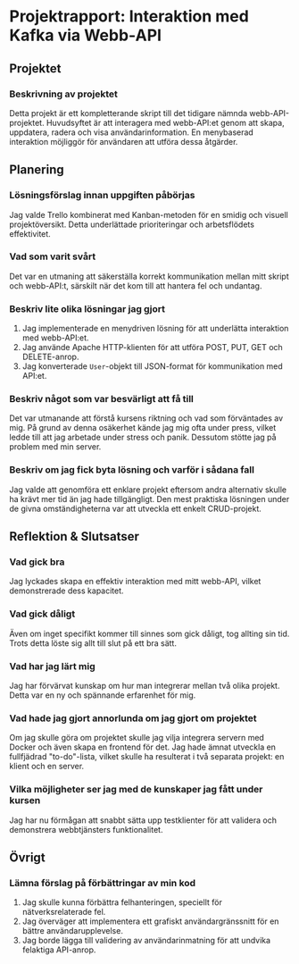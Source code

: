 # Projektrapport: Interaktion med Kafka via Webb-API

## Projektet

### Beskrivning av projektet
Detta projekt är ett kompletterande skript till det tidigare nämnda webb-API-projektet. Huvudsyftet är att interagera med webb-API:et genom att skapa, uppdatera, radera och visa användarinformation. En menybaserad interaktion möjliggör för användaren att utföra dessa åtgärder.

## Planering

### Lösningsförslag innan uppgiften påbörjas
Jag valde Trello kombinerat med Kanban-metoden för en smidig och visuell projektöversikt. Detta underlättade prioriteringar och arbetsflödets effektivitet.

### Vad som varit svårt
Det var en utmaning att säkerställa korrekt kommunikation mellan mitt skript och webb-API:t, särskilt när det kom till att hantera fel och undantag.

### Beskriv lite olika lösningar jag gjort
1. Jag implementerade en menydriven lösning för att underlätta interaktion med webb-API:et.
2. Jag använde Apache HTTP-klienten för att utföra POST, PUT, GET och DELETE-anrop.
3. Jag konverterade `User`-objekt till JSON-format för kommunikation med API:et.

### Beskriv något som var besvärligt att få till
Det var utmanande att förstå kursens riktning och vad som förväntades av mig. På grund av denna osäkerhet kände jag mig ofta under press, vilket ledde till att jag arbetade under stress och panik. Dessutom stötte jag på problem med min server.

### Beskriv om jag fick byta lösning och varför i sådana fall
Jag valde att genomföra ett enklare projekt eftersom andra alternativ skulle ha krävt mer tid än jag hade tillgängligt. Den mest praktiska lösningen under de givna omständigheterna var att utveckla ett enkelt CRUD-projekt.

## Reflektion & Slutsatser

### Vad gick bra
Jag lyckades skapa en effektiv interaktion med mitt webb-API, vilket demonstrerade dess kapacitet.

### Vad gick dåligt
Även om inget specifikt kommer till sinnes som gick dåligt, tog allting sin tid. Trots detta löste sig allt till slut på ett bra sätt.

### Vad har jag lärt mig
Jag har förvärvat kunskap om hur man integrerar mellan två olika projekt. Detta var en ny och spännande erfarenhet för mig.

### Vad hade jag gjort annorlunda om jag gjort om projektet
Om jag skulle göra om projektet skulle jag vilja integrera servern med Docker och även skapa en frontend för det. Jag hade ämnat utveckla en fullfjädrad "to-do"-lista, vilket skulle ha resulterat i två separata projekt: en klient och en server.

### Vilka möjligheter ser jag med de kunskaper jag fått under kursen
Jag har nu förmågan att snabbt sätta upp testklienter för att validera och demonstrera webbtjänsters funktionalitet.

## Övrigt

### Lämna förslag på förbättringar av min kod
1. Jag skulle kunna förbättra felhanteringen, speciellt för nätverksrelaterade fel.
2. Jag överväger att implementera ett grafiskt användargränssnitt för en bättre användarupplevelse.
3. Jag borde lägga till validering av användarinmatning för att undvika felaktiga API-anrop.
